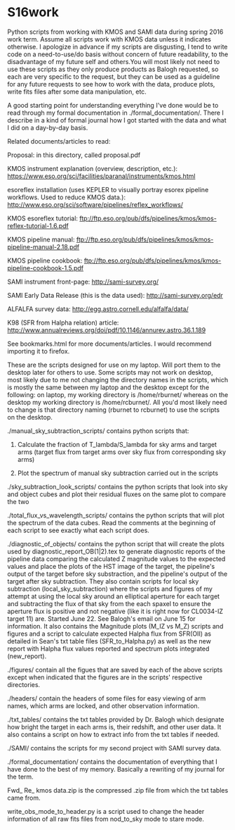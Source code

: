 # S16work
Python scripts from working with KMOS and SAMI data during spring 2016 work term. Assume all scripts work with KMOS data unless it indicates otherwise. I apologize in advance if my scripts are disgusting, I tend to write code on a need-to-use/do basis without concern of future readability, to the disadvantage of my future self and others.You will most likely not need to use these scripts as they only produce products as Balogh requested, so each are very specific to the request, but they can be used as a guideline for any future requests to see how to work with the data, produce plots, write fits files after some data manipulation, etc.


A good starting point for understanding everything I've done would be to read through my formal documentation in ./formal\_documentation/. There I describe in a kind of formal journal how I got started with the data and what I did on a day-by-day basis.


Related documents/articles to read:

Proposal: in this directory, called proposal.pdf

KMOS instrument explanation (overview, description, etc.): https://www.eso.org/sci/facilities/paranal/instruments/kmos.html

esoreflex installation (uses KEPLER to visually portray esorex pipeline workflows. Used to reduce KMOS data.): http://www.eso.org/sci/software/pipelines/reflex_workflows/

KMOS esoreflex tutorial: ftp://ftp.eso.org/pub/dfs/pipelines/kmos/kmos-reflex-tutorial-1.6.pdf

KMOS pipeline manual: ftp://ftp.eso.org/pub/dfs/pipelines/kmos/kmos-pipeline-manual-2.18.pdf

KMOS pipeline cookbook: ftp://ftp.eso.org/pub/dfs/pipelines/kmos/kmos-pipeline-cookbook-1.5.pdf

SAMI instrument front-page: http://sami-survey.org/

SAMI Early Data Release (this is the data used): http://sami-survey.org/edr

ALFALFA survey data: http://egg.astro.cornell.edu/alfalfa/data/

K98 (SFR from Halpha relation) article: http://www.annualreviews.org/doi/pdf/10.1146/annurev.astro.36.1.189


See bookmarks.html for more documents/articles. I would recommend importing it to firefox.


These are the scripts designed for use on my laptop. Will port them to the desktop later for others to use. Some scripts may not work on desktop, most likely due to me not changing the directory names in the scripts, which is mostly the same between my laptop and the desktop except for the following: on laptop, my working directory is /home/rburnet/ whereas on the desktop my working directory is /home/rcburnet/. All you'd most likely need to change is that directory naming (rburnet to rcburnet) to use the scripts on the desktop.


./manual\_sky\_subtraction\_scripts/ contains python scripts that:

1) Calculate the fraction of T\_lambda/S\_lambda for sky arms and target arms (target flux from target arms over sky flux from corresponding sky arms)

2) Plot the spectrum of manual sky subtraction carried out in the scripts


./sky\_subtraction\_look\_scripts/ contains the python scripts that look into sky and object cubes and plot their residual fluxes on the same plot to compare the two


./total\_flux\_vs\_wavelength\_scripts/ contains the python scripts that will plot the spectrum of the data cubes. Read the comments at the beginning of each script to see exactly what each script does.

./diagnostic\_of\_objects/ contains the python script that will create the plots used by diagnostic\_report\_OB(1|2).tex to generate diagnostic reports of the pipeline data comparing the calculated Z magnitude values to the expected values and place the plots of the HST image of the target, the pipeline's output of the target before sky substraction, and the pipeline's output of the target after sky subtraction. They also contain scripts for local sky subtraction (local\_sky\_subtraction) where the scripts and figures of my attempt at using the local sky around an elliptical aperture for each target and subtracting the flux of that sky from the each spaxel to ensure the aperture flux is positive and not negative (like it is right now for CL0034-IZ target 11) are. Started June 22. See Balogh's email on June 15 for information. It also contains the Magnitude plots (M\_IZ vs M\_Z) scripts and figures and a script to calculate expected Halpha flux from SFR(OII) as detailed in Sean's txt table files (SFR\_to\_Halpha.py) as well as the new report with Halpha flux values reported and spectrum plots integrated (new\_report).


./figures/ contain all the figues that are saved by each of the above scripts except when indicated that the figures are in the scripts' respective directories.


./headers/ contain the headers of some files for easy viewing of arm names, which arms are locked, and other observation information.


./txt\_tables/ contains the txt tables provided by Dr. Balogh which designate how bright the target in each arms is, their redshift, and other user data. It also contains a script on how to extract info from the txt tables if needed.

./SAMI/ contains the scripts for my second project with SAMI survey data.

./formal\_documentation/ contains the documentation of everything that I have done to the best of my memory. Basically a rewriting of my journal for the term.


Fwd_ Re_ kmos data.zip is the compressed .zip file from which the txt tables came from.


write\_obs\_mode\_to\_header.py is a script used to change the header information of all raw fits files from nod\_to\_sky mode to stare mode.
